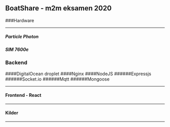 ## BoatShare - m2m eksamen 2020
 
###Hardware

-------------------

##### Particle Photon
##### SIM 7600e


### Backend
####DigitalOcean droplet
####Nginx
####NodeJS
######Expressjs
######Socket.io
######Mqtt
######Mongoose


------

#### Frontend - React

-----

#### Kilder

------

